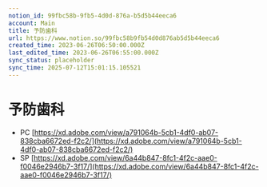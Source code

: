 ```yaml
---
notion_id: 99fbc58b-9fb5-4d0d-876a-b5d5b44eeca6
account: Main
title: 予防歯科
url: https://www.notion.so/99fbc58b9fb54d0d876ab5d5b44eeca6
created_time: 2023-06-26T06:50:00.000Z
last_edited_time: 2023-06-26T06:55:00.000Z
sync_status: placeholder
sync_time: 2025-07-12T15:01:15.105521
---
```

# 予防歯科

- PC
  [https://xd.adobe.com/view/a791064b-5cb1-4df0-ab07-838cba6672ed-f2c2/](https://xd.adobe.com/view/a791064b-5cb1-4df0-ab07-838cba6672ed-f2c2/)
- SP
  [https://xd.adobe.com/view/6a44b847-8fc1-4f2c-aae0-f0046e2946b7-3f17/](https://xd.adobe.com/view/6a44b847-8fc1-4f2c-aae0-f0046e2946b7-3f17/)